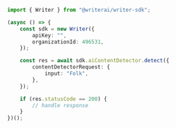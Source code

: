 <!-- Start SDK Example Usage -->


```typescript
import { Writer } from "@writerai/writer-sdk";

(async () => {
    const sdk = new Writer({
        apiKey: "",
        organizationId: 496531,
    });

    const res = await sdk.aiContentDetector.detect({
        contentDetectorRequest: {
            input: "Folk",
        },
    });

    if (res.statusCode == 200) {
        // handle response
    }
})();

```
<!-- End SDK Example Usage -->